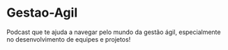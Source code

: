 # Gestao-Agil
Podcast que te ajuda a navegar pelo mundo da gestão ágil, especialmente no desenvolvimento de equipes e projetos!
